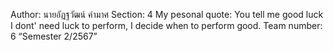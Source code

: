 Author: นายอัฏฐวัฒน์ คำมาศ
Section: 4
My pesonal quote: You tell me good luck I dont' need luck to perform, I decide when to perform good.
Team number: 6
“Semester 2/2567”
